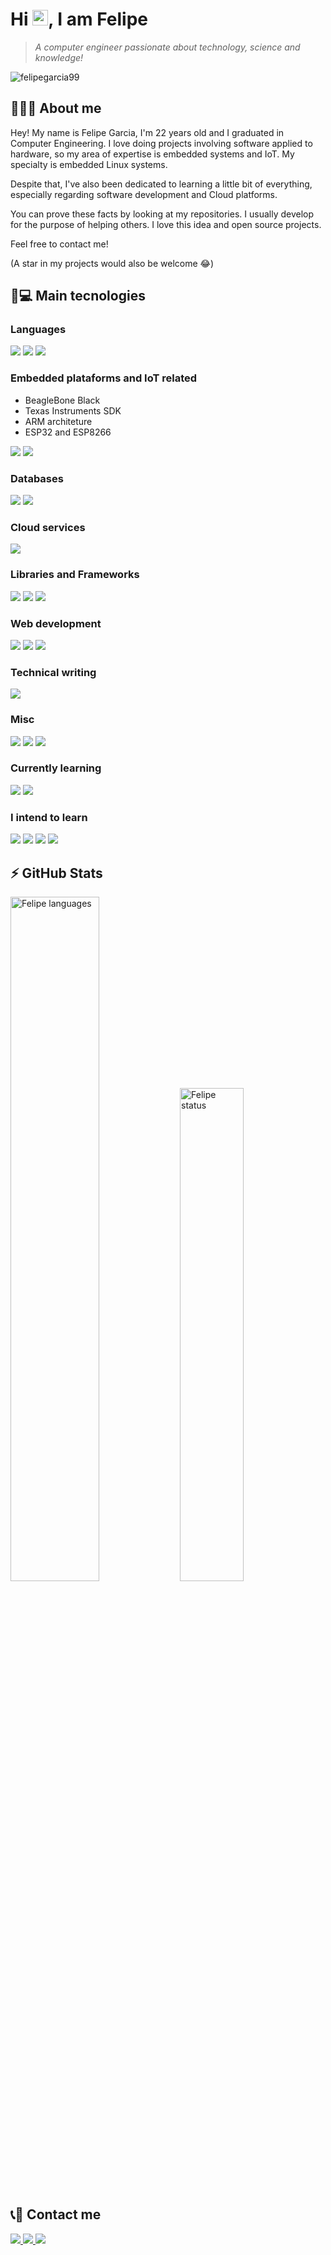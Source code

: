 <h1 align = "justify"> Hi <img src="https://media.giphy.com/media/hvRJCLFzcasrR4ia7z/giphy.gif" width="25px">, I am Felipe</h1>

> _A computer engineer passionate about technology, science and knowledge!_

<p align="left"><img src="https://komarev.com/ghpvc/?username=felipegarcia99" alt="felipegarcia99" /></p>

## 🙋🏽‍♂️ About me

Hey! My name is Felipe Garcia, I'm 22 years old and I graduated in Computer Engineering. I love doing projects involving software applied to hardware, so my area of expertise is embedded systems and IoT. My specialty is embedded Linux systems.

Despite that, I've also been dedicated to learning a little bit of everything, especially regarding software development and Cloud platforms.

You can prove these facts by looking at my repositories. I usually develop for the purpose of helping others. I love this idea and open source projects.

Feel free to contact me!

(A star in my projects would also be welcome 😂)

<!-- ## 🏆👨🏽‍💻 My skills -->

## 🚀💻 Main tecnologies

### Languages

<p>
<img src="https://img.shields.io/badge/Python-FFD43B?style=for-the-badge&logo=python&logoColor=darkgreen" />

<img src="https://img.shields.io/badge/C%2B%2B-00599C?style=for-the-badge&logo=c%2B%2B&logoColor=white">

<img src="https://img.shields.io/badge/C-00599C?style=for-the-badge&logo=c&logoColor=white">
</p>

### Embedded plataforms and IoT related

- BeagleBone Black
- Texas Instruments SDK
- ARM architeture
- ESP32 and ESP8266

<p>
<img src="https://img.shields.io/badge/Arduino-00979D?style=for-the-badge&logo=Arduino&logoColor=white">

<img src="https://img.shields.io/badge/Raspberry%20Pi-A22846?style=for-the-badge&logo=Raspberry%20Pi&logoColor=white">
</p>

### Databases

<p>
<img src="https://img.shields.io/badge/MySQL-00000F?style=for-the-badge&logo=mysql&logoColor=white">

<img src="https://img.shields.io/badge/MongoDB-4EA94B?style=for-the-badge&logo=mongodb&logoColor=white">
</p>

### Cloud services

<p>
<img src="https://img.shields.io/badge/Google_Cloud-4285F4?style=for-the-badge&logo=google-cloud&logoColor=white">
</p>

### Libraries and Frameworks

<p>
<img src="https://img.shields.io/badge/Kivy-363535?style=for-the-badge&logo=python&logoColor=white">

<img src="https://img.shields.io/badge/Numpy-777BB4?style=for-the-badge&logo=numpy&logoColor=white">

<img src="https://img.shields.io/badge/OpenCV-27338e?style=for-the-badge&logo=OpenCV&logoColor=white">
</p>

### Web development

<p>
<img src="https://img.shields.io/badge/HTML5-E34F26?style=for-the-badge&logo=html5&logoColor=white">

<img src="https://img.shields.io/badge/CSS3-1572B6?style=for-the-badge&logo=css3&logoColor=white">

<img src="https://img.shields.io/badge/JavaScript-323330?style=for-the-badge&logo=javascript&logoColor=F7DF1E">
</p>

### Technical writing

<p>
<img src="https://img.shields.io/badge/LaTeX-47A141?style=for-the-badge&logo=LaTeX&logoColor=white">
</p>

### Misc

<p>
<img src="https://img.shields.io/badge/Linux-FCC624?style=for-the-badge&logo=linux&logoColor=black">

<img src="https://img.shields.io/badge/Shell_Script-121011?style=for-the-badge&logo=gnu-bash&logoColor=white">

<img src="https://img.shields.io/badge/CMake-064F8C?style=for-the-badge&logo=cmake&logoColor=white">
</p>

### Currently learning

<p>
<img src="https://img.shields.io/badge/React-20232A?style=for-the-badge&logo=react&logoColor=61DAFB">

<img src="https://img.shields.io/badge/Git-F05032?style=for-the-badge&logo=git&logoColor=white">
</p>

### I intend to learn

<p>
<img src="https://img.shields.io/badge/Amazon_AWS-232F3E?style=for-the-badge&logo=amazon-aws&logoColor=white">

<img src="https://img.shields.io/badge/microsoft%20azure-0089D6?style=for-the-badge&logo=microsoft-azure&logoColor=white">

<img src="https://img.shields.io/badge/Flask-000000?style=for-the-badge&logo=flask&logoColor=white">

<img src="https://img.shields.io/badge/Qt-41CD52?style=for-the-badge&logo=qt&logoColor=white">
</p>

## ⚡ GitHub Stats

<p>
<img alt="Felipe languages" width="53%" src="https://github-readme-stats.vercel.app/api?username=felipegarcia99&show_icons=true&theme=dracula"/>
<img alt="Felipe status" width="45%" src="https://github-readme-stats.vercel.app/api/top-langs/?username=felipegarcia99&layout=compact&theme=dracula"/>
</p>

## 📞👥 Contact me

<a href="https://www.linkedin.com/in/felipegarcia99/">
    <img src="https://img.shields.io/badge/linkedin-%230077B5.svg?&style=for-the-badge&logo=linkedin&logoColor=white" />
<a href="mailto:felipe_garcia99@hotmail.com">
    <img src="https://img.shields.io/badge/Microsoft_Outlook-0078D4?style=for-the-badge&logo=microsoft-outlook&logoColor=white" />
<a href="https://t.me/felipe_garcia99">
    <img src="https://img.shields.io/badge/Telegram-2CA5E0?style=for-the-badge&logo=telegram&logoColor=white" />